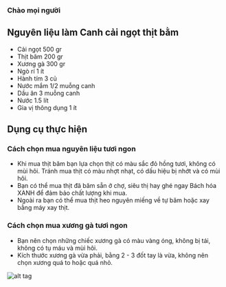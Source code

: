
### Chào mọi người

## Nguyên liệu làm Canh cải ngọt thịt bằm
-  Cải ngọt 500 gr
- Thịt băm 200 gr
- Xương gà 300 gr
- Ngò rí 1 ít
- Hành tím 3 củ
- Nước mắm 1/2 muỗng canh
- Dầu ăn 3 muỗng canh
- Nước 1.5 lít
- Gia vị thông dụng 1 ít

## Dụng cụ thực hiện

### Cách chọn mua nguyên liệu tươi ngon

- Khi mua thịt băm bạn lựa chọn thịt có màu sắc đỏ hồng tươi, không có mùi hôi. Tránh mua thịt có màu nhợt nhạt, có dấu hiệu bị nhớt và có mùi hôi.
- Bạn có thể mua thịt đã băm sẵn ở chợ, siêu thị hay ghé ngay Bách hóa XANH để đảm bảo chất lượng khi mua.
- Ngoài ra bạn có thể mua thịt heo nguyên miếng về tự băm hoặc xay bằng máy xay thịt.

### Cách chọn mua xương gà tươi ngon

- Bạn nên chọn những chiếc xương gà có màu vàng óng, không bị tái, không có tụ máu và mùi hôi.
- Kích thước xương gà vừa phải, bằng 2 - 3 đốt tay là vừa, không nên chọn xương quá to hoặc quá nhỏ.

![alt tag](https://raw.github.com/danielgindi/Charts/master/Assets/feature_graphic.png)

